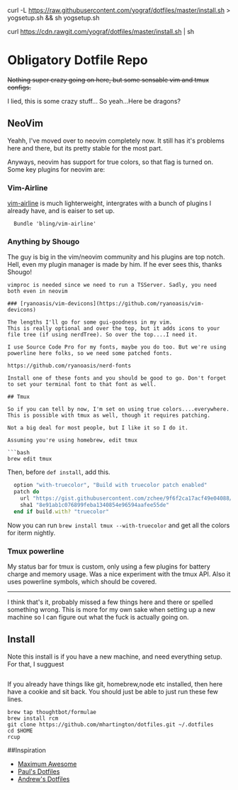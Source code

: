 curl -L https://raw.githubusercontent.com/yograf/dotfiles/master/install.sh > yogsetup.sh && sh yogsetup.sh

curl https://cdn.rawgit.com/yograf/dotfiles/master/install.sh | sh

# Obligatory Dotfile Repo

~~Nothing super crazy going on here, but some sensable vim and tmux configs.~~

I lied, this is some crazy stuff...
So yeah...Here be dragons?




## NeoVim

Yeahh, I've moved over to neovim completely now. It still has it's problems here and there, but its pretty stable for the most part.

Anyways, neovim has support for true colors, so that flag is turned on.
Some key plugins for neovim are:


### Vim-Airline
 [vim-airline](https://github.com/bling/vim-airline) is much lighterweight, intergrates with a bunch of plugins I
already have, and is eaiser to set up.

```
  Bundle 'bling/vim-airline'
```

### Anything by Shougo
The guy is big in the vim/neovim community and his plugins are top notch.
Hell, even my plugin manager is made by him. If he ever sees this, thanks Shougo!


```
vimproc is needed since we need to run a TSServer. Sadly, you need both even in neovim

### [ryanoasis/vim-devicons](https://github.com/ryanoasis/vim-devicons)

The lengths I'll go for some gui-goodness in my vim.
This is really optional and over the top, but it adds icons to your file tree (if using nerdTree). So over the top....I need it.

I use Source Code Pro for my fonts, maybe you do too. But we're using powerline here folks, so we need some patched fonts.

https://github.com/ryanoasis/nerd-fonts

Install one of these fonts and you should be good to go. Don't forget to set your terminal font to that font as well.

## Tmux

So if you can tell by now, I'm set on using true colors....everywhere.
This is possible with tmux as well, though it requires patching.

Not a big deal for most people, but I like it so I do it.

Assuming you're using homebrew, edit tmux

```bash
brew edit tmux
```

Then, before `def install`, add this.

```ruby
  option "with-truecolor", "Build with truecolor patch enabled"
  patch do
    url "https://gist.githubusercontent.com/zchee/9f6f2ca17acf49e04088/raw/0c9bf0d84e69cb49b5e59950dd6dde6ca265f9a1/tmux-truecolor.diff"
    sha1 "8e91ab1c076899feba1340854e96594aafee55de"
  end if build.with? "truecolor"

```

Now you can run `brew install tmux --with-truecolor` and get all the colors for iterm nightly.

### Tmux powerline
My status bar for tmux is custom, only using a few plugins for battery charge and memory usage. Was a nice experiment with the tmux API. Also it uses powerline symbols, which should be covered.


<hr/>
I think that's it, probably missed a few things here and there or spelled something wrong.
This is more for my own sake when setting up a new machine so I can figure out what the fuck is actually going on.


## Install
Note this install is if you have a new machine, and need everything setup.
For that, I sugguest

```

```
If you already have things like git, homebrew,node etc installed, then here have a cookie and sit back.
You should just be able to just run these few lines.

```
brew tap thoughtbot/formulae
brew install rcm
git clone https://github.com/mhartington/dotfiles.git ~/.dotfiles
cd $HOME
rcup
```
##Inspiration
 - [Maximum Awesome](https://github.com/square/maximum-awesome)
 - [Paul's Dotfiles](https://github.com/paulirish/dotfiles)
 - [Andrew's Dotfiles](https://github.com/ajoslin/dot)
